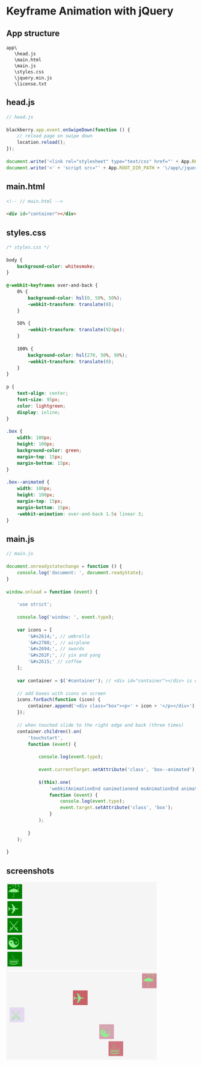 # Keyframe Animation with jQuery

## App structure
```
app\
   \head.js
   \main.html
   \main.js
   \styles.css
   \jquery.min.js
   \license.txt
```

## head.js
```js
// head.js

blackberry.app.event.onSwipeDown(function () {
    // reload page on swipe down
    location.reload();
});

document.write('<link rel="stylesheet" type="text/css" href="' + App.ROOT_DIR_PATH + '\/app\/styles.css">');
document.write('<' + 'script src="' + App.ROOT_DIR_PATH + '\/app\/jquery.min.js' + '"><' + '\/script>');

```

## main.html
```html
<!-- // main.html -->

<div id="container"></div>

```

## styles.css
```css
/* styles.css */

body {
    background-color: whitesmoke;
}

@-webkit-keyframes over-and-back {
    0% {
        background-color: hsl(0, 50%, 50%);
        -webkit-transform: translate(0);
    }

    50% {
        -webkit-transform: translate(924px);
    }

    100% {
        background-color: hsl(270, 50%, 90%);
        -webkit-transform: translate(0);
    }
}

p {
    text-align: center;
    font-size: 95px;    
    color: lightgreen;
    display: inline;
}

.box {
    width: 100px;
    height: 100px;
    background-color: green;
    margin-top: 15px;
    margin-bottom: 15px;
}

.box--animated {
    width: 100px;
    height: 100px;
    margin-top: 15px;
    margin-bottom: 15px;
    -webkit-animation: over-and-back 1.5s linear 3;
}

```

## main.js
```js
// main.js

document.onreadystatechange = function () {
    console.log('document: ', document.readyState);
}

window.onload = function (event) {

    'use strict';
    
    console.log('window: ', event.type);

    var icons = [
        '&#x2614;', // umbrella
        '&#x2708;', // airplane
        '&#x2694;', // swords
        '&#x262F;', // yin and yang
        '&#x2615;' // coffee
    ];
    
    var container = $('#container'); // <div id="container"></div> is defined in main.html
    
    // add boxes with icons on screen
    icons.forEach(function (icon) {
        container.append('<div class="box"><p>' + icon + '</p></div>');
    });

    // when touched slide to the right edge and back (three times)
    container.children().on(
        'touchstart',
        function (event) {

            console.log(event.type);

            event.currentTarget.setAttribute('class', 'box--animated');

            $(this).one(
                'webkitAnimationEnd oanimationend msAnimationEnd animationend',
                function (event) {
                    console.log(event.type);
                    event.target.setAttribute('class', 'box');
                }
            );

        }
    );

}

```

## screenshots
<img src="https://github.com/alexbaban/BlackBerry/raw/master/PlayBook/Keyframe%20Animation%20with%20jQuery/Keyframe_Animation_with_jQuery.png" width="400" />   
   
<img src="https://github.com/alexbaban/BlackBerry/raw/master/PlayBook/Keyframe%20Animation%20with%20jQuery/Keyframe_Animation_with_jQuery_animated.png" width="400" />

